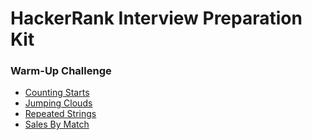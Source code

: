 <h1>HackerRank Interview Preparation Kit</h1>
<h3>Warm-Up Challenge</h3>
<ul>
<li><a href="https://www.hackerrank.com/challenges/counting-valleys/">Counting Starts</a></li>
<li><a href="https://www.hackerrank.com/challenges/jumping-on-the-clouds/">Jumping Clouds</a></li>
<li><a href="https://www.hackerrank.com/challenges/repeated-string/">Repeated Strings</a></li>
<li><a href="https://www.hackerrank.com/challenges/sock-merchant/">Sales By Match</a></li>
</ul>
